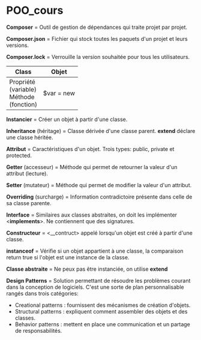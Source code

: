 # POO_cours
**Composer** = Outil de gestion de dépendances qui traite projet par projet.

**Composer.json** = Fichier qui stock toutes les paquets d'un projet et leurs versions.

**Composer.lock** = Verrouille la version souhaitée pour tous les utilisateurs.

| Class                                                 | Objet      |
|-------------------------------------------------------|------------|
| Propriété <br/> (variable)<br/>Méthode<br/>(fonction) | $var = new |

**Instancier** = Créer un objet à partir d'une classe.

**Inheritance** (héritage) = Classe dérivée d'une classe parent. **extend** déclare une classe héritée.

**Attribut** = Caractéristiques d'un objet. Trois types: public, private et protected.

**Getter** (accesseur) = Méthode qui permet de retourner la valeur d'un attribut (lecture).

**Setter** (mutateur) = Méthode qui permet de modifier la valeur d'un attribut.

**Overriding** (surcharge) = Information contradictoire présente dans celle de sa classe parente.

**Interface** = Similaires aux classes abstraites, on doit les implémenter <**implements**>. Ne contiennent que des signatures.

**Constructeur** = <__contruct> appelé lorsqu'un objet est créé à partir d'une classe.

**instanceof** = Vérifie si un objet appartient à une classe, la comparaison return true si l'objet est une instance de la classe.

**Classe abstraite** = Ne peux pas être instanciée, on utilise **extend** 

**Design Patterns** = Solution permettant de résoudre les problèmes courant dans la conception de logiciels.
C'est une sorte de plan personnalisable rangés dans trois catégories:
* Creational patterns : fournissent des mécanismes de création d'objets.
* Structural patterns : expliquent comment assembler des objets et des classes.
* Behavior patterns : mettent en place une communication et un partage de responsabilités.